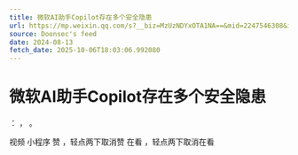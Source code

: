 ```yaml
---
title: 微软AI助手Copilot存在多个安全隐患
url: https://mp.weixin.qq.com/s?__biz=MzUzNDYxOTA1NA==&mid=2247546308&idx=2&sn=1ac906945ad0e058d7f6752bd4224fbd
source: Doonsec's feed
date: 2024-08-13
fetch_date: 2025-10-06T18:03:06.992080
---
```


# 微软AI助手Copilot存在多个安全隐患

：
，
。

视频
小程序
赞
，轻点两下取消赞
在看
，轻点两下取消在看